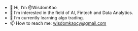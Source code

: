 - 👋 Hi, I’m @WisdomKao
- 👀 I’m interested in the field of AI, Fintech and Data Analytics.
- 🌱 I’m currently learning algo trading.
- 📫 How to reach me: wisdomkaocy@gmail.com

<!---
WisdomKao/WisdomKao is a ✨ special ✨ repository because its `README.md` (this file) appears on your GitHub profile.
You can click the Preview link to take a look at your changes.
--->
